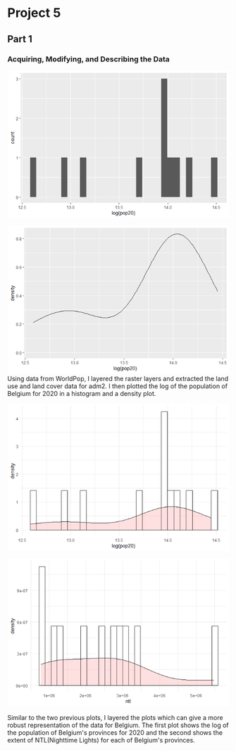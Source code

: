 # Project 5

## Part 1

### Acquiring, Modifying, and Describing the Data

![](bel_hist.png)

![](bel_density.png)
Using data from WorldPop, I layered the raster layers and extracted the land use and land cover data for adm2. I then plotted the log of the population of Belgium for 2020 in a histogram and a density plot. 

![](bel_logpop.png)

![](bel_ntl.png)

Similar to the two previous plots, I layered the plots which can give a more robust representation of the data for Belgium. The first plot shows the log of the population of Belgium's provinces for 2020 and the second shows the extent of NTL(Nighttime Lights) for each of Belgium's provinces.

